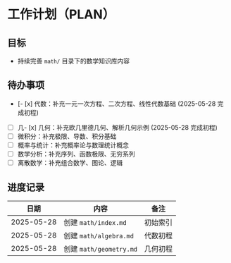 # 工作计划（PLAN）

## 目标
- 持续完善 `math/` 目录下的数学知识库内容

## 待办事项
- [- [x] 代数：补充一元一次方程、二次方程、线性代数基础 (2025-05-28 完成初程)
- [ ] 几- [x] 几何：补充欧几里德几何、解析几何示例 (2025-05-28 完成初程)
- [ ] 微积分：补充极限、导数、积分基础
- [ ] 概率与统计：补充概率论与数理统计概念
- [ ] 数学分析：补充序列、函数极限、无穷系列
- [ ] 离散数学：补充组合数学、图论、逻辑

## 进度记录
| 日期 | 内容 | 备注 |
|------|------|------|
| 2025-05-28 | 创建 `math/index.md` | 初始索引 |
| 2025-05-28 | 创建 `math/algebra.md` | 代数初程 |
| 2025-05-28 | 创建 `math/geometry.md` | 几何初程 |
